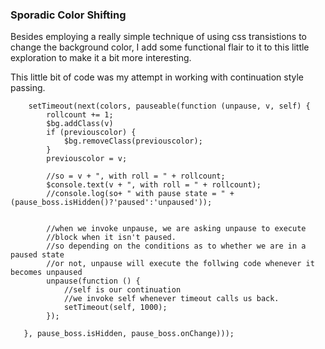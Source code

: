 ### Sporadic Color Shifting

Besides employing a really simple technique of using css transistions to change the background color,
I add some functional flair to it to this little exploration to make it a bit more interesting.

This little bit of code was my attempt in working with continuation style passing.

        setTimeout(next(colors, pauseable(function (unpause, v, self) {
            rollcount += 1;
            $bg.addClass(v)
            if (previouscolor) {
                $bg.removeClass(previouscolor);
            }
            previouscolor = v;

            //so = v + ", with roll = " + rollcount;
            $console.text(v + ", with roll = " + rollcount);
            //console.log(so+ " with pause state = " + (pause_boss.isHidden()?'paused':'unpaused'));


            //when we invoke unpause, we are asking unpause to execute
            //block when it isn't paused.
            //so depending on the conditions as to whether we are in a paused state
            //or not, unpause will execute the follwing code whenever it becomes unpaused
            unpause(function () {
                //self is our continuation
                //we invoke self whenever timeout calls us back.
                setTimeout(self, 1000);
            });

       }, pause_boss.isHidden, pause_boss.onChange)));